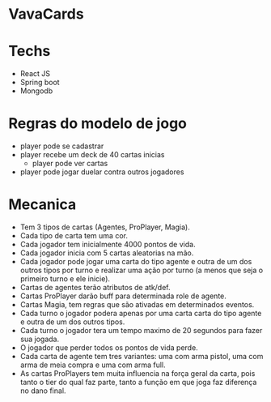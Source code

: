 # VavaCards

# Techs
- React JS
- Spring boot
- Mongodb 

# Regras do modelo de jogo
 -  player pode se cadastrar
 -  player recebe um deck de 40 cartas inicias
    - player pode ver cartas
 -  player pode jogar duelar contra outros jogadores


# Mecanica 
 - Tem 3 tipos de cartas (Agentes, ProPlayer, Magia).
 - Cada tipo de carta tem uma cor.   
 - Cada jogador tem inicialmente 4000 pontos de vida.
 - Cada jogador inicia com 5 cartas aleatorias na mão.
 - Cada jogador pode jogar uma carta do tipo agente e outra de um dos outros tipos por turno e realizar uma ação por turno (a menos que seja o primeiro turno e ele inicie).
 - Cartas de agentes terão atributos de atk/def.
 - Cartas ProPlayer darão buff para determinada role de agente.
 - Cartas Magia, tem regras que são ativadas em determinados eventos.
 - Cada turno o jogador podera apenas por uma carta  carta do tipo agente e outra de um dos outros tipos.
 - Cada turno o jogador tera um tempo maximo de 20 segundos para fazer sua jogada.
 - O jogador que perder todos os pontos de vida perde.
 - Cada carta de agente tem tres variantes: uma com arma pistol, uma com arma de meia compra e uma com arma full.
 - As cartas ProPlayers tem muita influencia na força geral da carta, pois tanto o tier do qual faz parte, tanto a função em que joga faz diferença no dano final.

 
